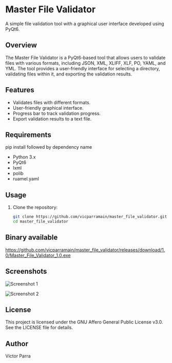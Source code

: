 # Master File Validator

A simple file validation tool with a graphical user interface developed using PyQt6.

## Overview

The Master File Validator is a PyQt6-based tool that allows users to validate files with various formats, including JSON, XML, XLIFF, XLF, PO, YAML, and YML. The tool provides a user-friendly interface for selecting a directory, validating files within it, and exporting the validation results.

## Features

- Validates files with different formats.
- User-friendly graphical interface.
- Progress bar to track validation progress.
- Export validation results to a text file.

## Requirements
pip install followed by dependency name

- Python 3.x
- PyQt6
- lxml
- polib
- ruamel.yaml

## Usage

1. Clone the repository:

   ```bash
   git clone https://github.com/vicparramain/master_file_validator.git
   cd master_file_validator

## Binary available
https://github.com/vicparramain/master_file_validator/releases/download/1.0/Master_File_Validator_1.0.exe

## Screenshots
![Screenshot 1](./images/mastervalidator1.png)

![Screenshot 2](./images/mastervalidator2.png)

## License
This project is licensed under the GNU Affero General Public License v3.0. See the LICENSE file for details.

## Author
Víctor Parra
